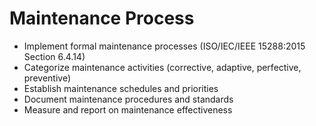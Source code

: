 # Maintenance Process

- Implement formal maintenance processes (ISO/IEC/IEEE 15288:2015 Section 6.4.14)
- Categorize maintenance activities (corrective, adaptive, perfective, preventive)
- Establish maintenance schedules and priorities
- Document maintenance procedures and standards
- Measure and report on maintenance effectiveness